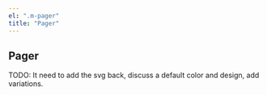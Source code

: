 ```yaml
---
el: ".m-pager"
title: "Pager"
---
```

## Pager

TODO: It need to add the svg back, discuss a default color and design, add variations.
